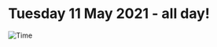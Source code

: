 # Tuesday 11 May 2021 - all day!
![Time](https://github.com/rich-ctm/today/workflows/Time/badge.svg)
